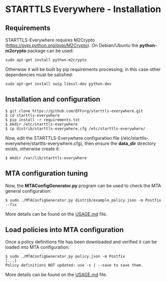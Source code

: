 # STARTTLS Everywhere - Installation

## Requirements

STARTTLS-Everywhere requires M2Crypto (https://pypi.python.org/pypi/M2Crypto).
On Debian/Ubuntu the **python-m2crypto** package can be used:

```
sudo apt-get install python-m2crypto
```

Otherwise it will be built by pip requirements processing; in this case other dependencies must be satisfied:

```
sudo apt-get install swig libssl-dev python-dev
```

## Installation and configuration

```
$ git clone https://github.com/EFForg/starttls-everywhere.git
$ cd starttls-everywhere
$ pip install -r requirements.txt
$ mkdir /etc/starttls-everywhere
$ cp distrib/starttls-everywhere.cfg /etc/starttls-everywhere/
```

Now, edit the STARTTLS-Everywhere configuration file (/etc/starttls-everywhere/starttls-everywhere.cfg), then ensure the **data_dir** directory exists, otherwise create it:

```
$ mkdir /var/lib/starttls-everywhere
```

## MTA configuration tuning

Now, the **MTAConfigGenerator.py** program can be used to check the MTA general configuration:

```
$ sudo ./MTAConfigGenerator.py distrib/example_policy.json -m Postfix --fix
```

More details can be found on the [USAGE.md](USAGE.md) file.

## Load policies into MTA configuration

Once a policy definitions file has been downloaded and verified it can be loaded into MTA configuration:

```
$ sudo ./MTAConfigGenerator.py policy.json -m Postfix
[...]
Policy definitions NOT updated: use -s | --save to save them.
```

More details can be found on the [USAGE.md](USAGE.md) file.
